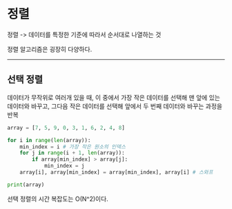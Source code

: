 정렬
===
정렬 -> 데이터를 특정한 기준에 따라서 순서대로 나열하는 것

정렬 알고리즘은 굉장히 다양하다.

---
## 선택 정렬
데이터가 무작위로 여러개 있을 때, 이 중에서 가장 작은 데이터를 선택해 맨 앞에 있는 데이터와 바꾸고, 그다음 작은 데이터를 선택해 앞에서 두 번째 데이터와 바꾸는 과정을 반복

```python
array = [7, 5, 9, 0, 3, 1, 6, 2, 4, 8]

for i in range(len(array)):
    min_index = i # 가장 작은 원소의 인덱스
    for j in range(i + 1, len(array)):
        if array[min_index] > array[j]:
            min_index = j
    array[i], array[min_index] = array[min_index], array[i] # 스와프

print(array)
```

선택 정렬의 시간 복잡도는 O(N^2)이다.